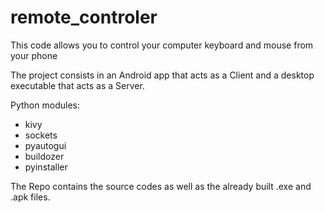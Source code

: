 # remote_controler
This code allows you to control your computer keyboard and mouse from your phone

The project consists in an Android app that acts as a Client and a desktop executable that acts as a Server.

Python modules:
- kivy
- sockets
- pyautogui
- buildozer
- pyinstaller

The Repo contains the source codes as well as the already built .exe and .apk files.
